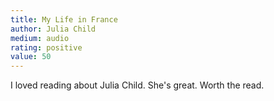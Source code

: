 ```yaml
---
title: My Life in France 
author: Julia Child
medium: audio
rating: positive
value: 50
---
```


I loved reading about Julia Child. She's great. Worth the read.